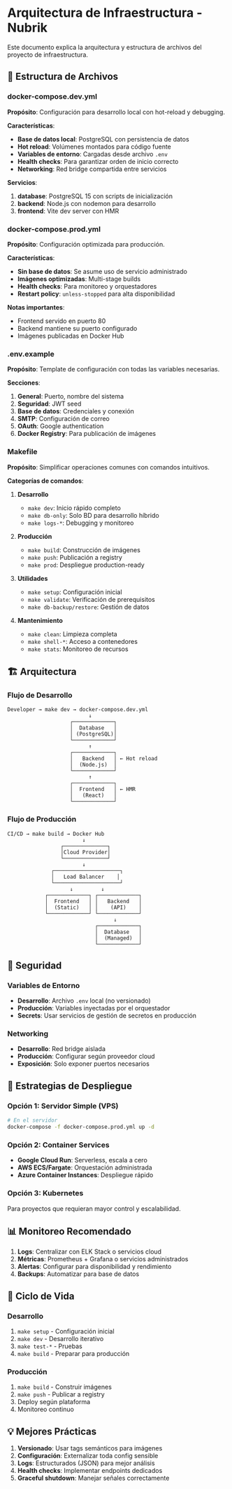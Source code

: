 # Arquitectura de Infraestructura - Nubrik

Este documento explica la arquitectura y estructura de archivos del proyecto de infraestructura.

## 📂 Estructura de Archivos

### docker-compose.dev.yml

**Propósito**: Configuración para desarrollo local con hot-reload y debugging.

**Características**:
- **Base de datos local**: PostgreSQL con persistencia de datos
- **Hot reload**: Volúmenes montados para código fuente
- **Variables de entorno**: Cargadas desde archivo `.env`
- **Health checks**: Para garantizar orden de inicio correcto
- **Networking**: Red bridge compartida entre servicios

**Servicios**:
1. **database**: PostgreSQL 15 con scripts de inicialización
2. **backend**: Node.js con nodemon para desarrollo
3. **frontend**: Vite dev server con HMR

### docker-compose.prod.yml

**Propósito**: Configuración optimizada para producción.

**Características**:
- **Sin base de datos**: Se asume uso de servicio administrado
- **Imágenes optimizadas**: Multi-stage builds
- **Health checks**: Para monitoreo y orquestadores
- **Restart policy**: `unless-stopped` para alta disponibilidad

**Notas importantes**:
- Frontend servido en puerto 80
- Backend mantiene su puerto configurado
- Imágenes publicadas en Docker Hub

### .env.example

**Propósito**: Template de configuración con todas las variables necesarias.

**Secciones**:
1. **General**: Puerto, nombre del sistema
2. **Seguridad**: JWT seed
3. **Base de datos**: Credenciales y conexión
4. **SMTP**: Configuración de correo
5. **OAuth**: Google authentication
6. **Docker Registry**: Para publicación de imágenes

### Makefile

**Propósito**: Simplificar operaciones comunes con comandos intuitivos.

**Categorías de comandos**:

1. **Desarrollo**
   - `make dev`: Inicio rápido completo
   - `make db-only`: Solo BD para desarrollo híbrido
   - `make logs-*`: Debugging y monitoreo

2. **Producción**
   - `make build`: Construcción de imágenes
   - `make push`: Publicación a registry
   - `make prod`: Despliegue production-ready

3. **Utilidades**
   - `make setup`: Configuración inicial
   - `make validate`: Verificación de prerequisitos
   - `make db-backup/restore`: Gestión de datos

4. **Mantenimiento**
   - `make clean`: Limpieza completa
   - `make shell-*`: Acceso a contenedores
   - `make stats`: Monitoreo de recursos

## 🏗️ Arquitectura

### Flujo de Desarrollo

```
Developer → make dev → docker-compose.dev.yml
                          ↓
                    ┌─────────────┐
                    │  Database   │
                    │ (PostgreSQL)│
                    └─────────────┘
                          ↑
                    ┌─────────────┐
                    │   Backend   │ ← Hot reload
                    │  (Node.js)  │
                    └─────────────┘
                          ↑
                    ┌─────────────┐
                    │  Frontend   │ ← HMR
                    │   (React)   │
                    └─────────────┘
```

### Flujo de Producción

```
CI/CD → make build → Docker Hub
                        ↓
                 ┌──────────────┐
                 │Cloud Provider│
                 └──────────────┘
                        ↓
              ┌─────────────────────┐
              │   Load Balancer    │
              └─────────────────────┘
                    ↓         ↓
            ┌─────────────┐ ┌─────────────┐
            │  Frontend   │ │   Backend   │
            │  (Static)   │ │    (API)    │
            └─────────────┘ └─────────────┘
                                  ↓
                            ┌─────────────┐
                            │  Database   │
                            │  (Managed)  │
                            └─────────────┘
```

## 🔐 Seguridad

### Variables de Entorno

- **Desarrollo**: Archivo `.env` local (no versionado)
- **Producción**: Variables inyectadas por el orquestador
- **Secrets**: Usar servicios de gestión de secretos en producción

### Networking

- **Desarrollo**: Red bridge aislada
- **Producción**: Configurar según proveedor cloud
- **Exposición**: Solo exponer puertos necesarios

## 🚀 Estrategias de Despliegue

### Opción 1: Servidor Simple (VPS)

```bash
# En el servidor
docker-compose -f docker-compose.prod.yml up -d
```

### Opción 2: Container Services

- **Google Cloud Run**: Serverless, escala a cero
- **AWS ECS/Fargate**: Orquestación administrada
- **Azure Container Instances**: Despliegue rápido

### Opción 3: Kubernetes

Para proyectos que requieran mayor control y escalabilidad.

## 📊 Monitoreo Recomendado

1. **Logs**: Centralizar con ELK Stack o servicios cloud
2. **Métricas**: Prometheus + Grafana o servicios administrados
3. **Alertas**: Configurar para disponibilidad y rendimiento
4. **Backups**: Automatizar para base de datos

## 🔄 Ciclo de Vida

### Desarrollo
1. `make setup` - Configuración inicial
2. `make dev` - Desarrollo iterativo
3. `make test-*` - Pruebas
4. `make build` - Preparar para producción

### Producción
1. `make build` - Construir imágenes
2. `make push` - Publicar a registry
3. Deploy según plataforma
4. Monitoreo continuo

## 💡 Mejores Prácticas

1. **Versionado**: Usar tags semánticos para imágenes
2. **Configuración**: Externalizar toda config sensible
3. **Logs**: Estructurados (JSON) para mejor análisis
4. **Health checks**: Implementar endpoints dedicados
5. **Graceful shutdown**: Manejar señales correctamente
